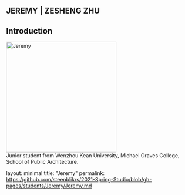 ## JEREMY | ZESHENG ZHU


## Introduction
<img alt="Jeremy" src="https://github.com/steenblikrs/2021-Spring-Studio/blob/gh-pages/students/Jeremy/af5db22314ccc5d2a2b96e0d3f5ba35.jpg?raw=true" width="300">
<br>
Junior student from Wenzhou Kean University, Michael Graves College, School of Public Architecture.

layout: minimal 
title: "Jeremy" 
permalink: https://github.com/steenblikrs/2021-Spring-Studio/blob/gh-pages/students/Jeremy/Jeremy.md


